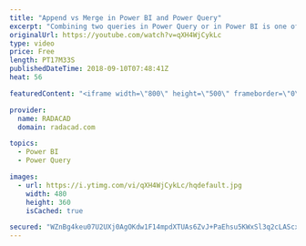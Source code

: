 ```yaml
---
title: "Append vs Merge in Power BI and Power Query"
excerpt: "Combining two queries in Power Query or in Power BI is one of the most basic and also essential tasks that you would need to do in most of data preparation scenarios. There are two types of combining queries; Merge, and Append. Database developers easily understand the difference, but the majority of"
originalUrl: https://youtube.com/watch?v=qXH4WjCykLc
type: video
price: Free
length: PT17M33S
publishedDateTime: 2018-09-10T07:48:41Z
heat: 56

featuredContent: "<iframe width=\"800\" height=\"500\" frameborder=\"0\" src=\"https://www.youtube.com/embed/qXH4WjCykLc\" allow=\"accelerometer; autoplay; encrypted-media; gyroscope; picture-in-picture\" allowfullscreen></iframe>"

provider:
  name: RADACAD
  domain: radacad.com

topics:
  - Power BI
  - Power Query

images:
  - url: https://i.ytimg.com/vi/qXH4WjCykLc/hqdefault.jpg
    width: 480
    height: 360
    isCached: true

secured: "WZnBg4keu07U2UXj0AgOKdw1F14mpdXTUAs6ZvJ+PaEhsu5KWxSl3q2cLAScxE5I9Wcq0sx74ge6D36yDHdM/F5EGLEY8xdwezHLZa5yJuBBvfH6UAcAglWh+EztWJLKo8KE9v7z8AktFeR7ANrWvzXLpcvoX4lKLWfrZ+YrSRorcs0+0gQq4ehSv7KR+GLRIz0i9niRC5fCDpzmKmXIdbR2sWtrc36Uj0T7SFWuXG+DgS+53bwydMiv36+x0B2q6cGt4ubHh5n+ieDJlpbZeau4EMfLp+hKuaYA54rERwpfLVpAHtrR54hDefgSEW/dFPY2+wgxNAe12WP0wOb1yBVijHkumSTaWm/nVWvTjZAedNJ5Ny24HBh54X3ptHy1fDA+6oD5diTuKvfaCgmuDtVTbCPn793oY1P1M2RUmyk=;HJMbbSQ2ZtVLAuEKlsG+Qw=="
---
```


